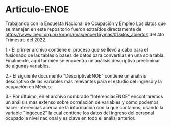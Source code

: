 # Articulo-ENOE
Trabajando con la Encuesta Nacional de Ocupación y Empleo
Los datos que se manejan en este repositorio fueron extraídos directamente de https://www.inegi.org.mx/programas/enoe/15ymas/#Datos_abiertos del 4to Trimestre del 2022.

1.- El primer archivo contiene el proceso que se llevó a cabo para el fusionado de las tablas o bases de datos para convertilas en una sola tabla. Finalmente, aquí también se encuentra un análisis descriptivo preeliminar de algunas variables.

2.- El siguiente documento "DescriptivaENOE" contiene un análisis descriptivo de las variables más relevantes para el estudio del ingreso y la ocupación en México.

3.- Por últuimo, en el archivo nombrado "InferenciasENOE" encontraremos un análisis más extenso sobre correlación de variables y cómo podemos hacer inferencias acerca de la información con la que contamos, usando la variable "ingocup2" la cual contiene los datos del ingreso del personal ocupado a nivel nacional y es clave en todo el análisi anterior.

